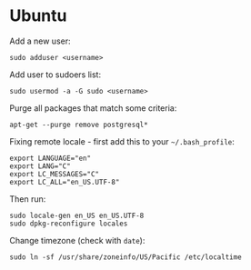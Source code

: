 # Ubuntu

Add a new user:

    sudo adduser <username>

Add user to sudoers list:

    sudo usermod -a -G sudo <username>

Purge all packages that match some criteria:

    apt-get --purge remove postgresql* 

Fixing remote locale - first add this to your `~/.bash_profile`:

    export LANGUAGE="en"
    export LANG="C"
    export LC_MESSAGES="C"
    export LC_ALL="en_US.UTF-8"

Then run:

    sudo locale-gen en_US en_US.UTF-8
    sudo dpkg-reconfigure locales

Change timezone (check with `date`):

    sudo ln -sf /usr/share/zoneinfo/US/Pacific /etc/localtime

